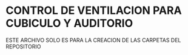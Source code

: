 # CONTROL DE VENTILACION PARA CUBICULO Y AUDITORIO

ESTE ARCHIVO SOLO ES PARA LA CREACION DE LAS CARPETAS DEL REPOSITORIO


